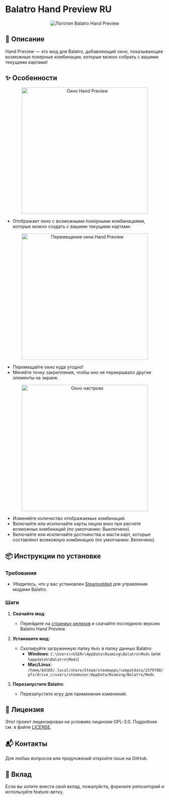 # Balatro Hand Preview RU

<p align="center">
  <img src="https://i.imgur.com/oUK10Qq.png" alt="Логотип Balatro Hand Preview">
</p>

## 📜 Описание

Hand Preview — это мод для Balatro, добавляющий окно, показывающее возможные покерные комбинации, которые можно собрать с вашими текущими картами!

## ✨ Особенности

<p align="center">
  <img src="https://i.imgur.com/TccbR1h.png" alt="Окно Hand Preview" width="400">
</p>

- Отображает окно с возможными покерными комбинациями, которые можно создать с вашими текущими картами.

<p align="center">
  <img src="https://i.imgur.com/lW3Ooai.gif" alt="Перемещение окна Hand Preview" width="400">
</p>

- Перемещайте окно куда угодно!
- Меняйте точку закрепления, чтобы оно не перекрывало другие элементы на экране.

<p align="center">
  <img src="https://i.imgur.com/nsQiz5t.png" alt="Окно настроек" width="400">
</p>

- Изменяйте количество отображаемых комбинаций.
- Включайте или исключайте карты лицом вниз при расчете возможных комбинаций (по умолчанию: Выключено).
- Включайте или исключайте достоинства и масти карт, которые составляют возможную комбинацию (по умолчанию: Включено).

## 📦 Инструкции по установке

### Требования

- Убедитесь, что у вас установлен [Steamodded](https://github.com/Steamopollys/Steamodded) для управления модами Balatro.

### Шаги

1. **Скачайте мод**:

    - Перейдите на [страницу релизов](https://github.com/ZarenOFF/Balatro-HandPreview-RU/releases) и скачайте последнюю версию Balatro Hand Preview.

2. **Установите мод**:

    - Скопируйте загруженную папку `Mods` в папку данных Balatro:
        - **Windows**: `C:\Users\<USER>\AppData\Roaming\Balatro\Mods` (или `%appdata%\Balatro\Mods`)
        - **Mac/Linux**: `/home/$USER/.local/share/Steam/steamapps/compatdata/2379780/pfx/drive_c/users/steamuser/AppData/Roaming/Balatro/Mods`

3. **Перезапустите Balatro**:
    - Перезапустите игру для применения изменений.

## 📄 Лицензия

Этот проект лицензирован на условиях лицензии GPL-3.0. Подробнее см. в файле [LICENSE](https://github.com/ZarenOFF/Balatro-HandPreview-RU/blob/main/LICENSE).

## 📬 Контакты

Для любых вопросов или предложений откройте issue на GitHub.

## 🤝 Вклад

Если вы хотите внести свой вклад, пожалуйста, форкните репозиторий и используйте feature-ветку.